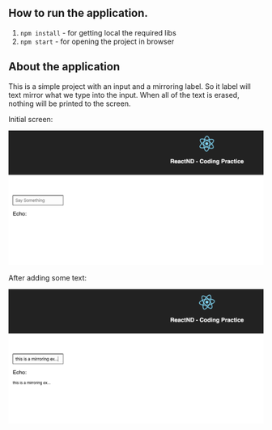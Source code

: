 ## How to run  the  application.

1. `npm install` - for getting local the required libs
2. `npm start` - for opening the project in browser

## About the application

This is a simple project with an input and a mirroring label.
So it label will text mirror what we type into the input.
When all of the text is erased, nothing will be printed to the screen.

Initial screen:

![ScrenShot](src/img/mirroring-initial.png)

After adding some text:

![ScreenShot](src/img/mirroring-example.png)